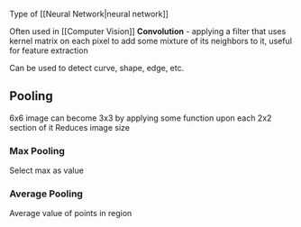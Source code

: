Type of [[Neural Network|neural network]]

Often used in [[Computer Vision]]
**Convolution** - applying a filter that uses kernel matrix on each pixel to add some mixture of its neighbors to it, useful for feature extraction

Can be used to detect curve, shape, edge, etc.

## Pooling
6x6 image can become 3x3 by applying some function upon each 2x2 section of it
Reduces image size

### Max Pooling
Select max as value

### Average Pooling
Average value of points in region
